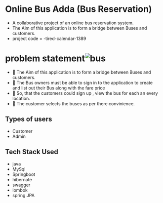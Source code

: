 # Online Bus Adda (Bus Reservation)
- A collaborative project of an online bus reservation system.
- The Aim of this application is to form a bridge between Buses and customers.
- project code = -tired-calendar-1389

# problem statement![bus](https://user-images.githubusercontent.com/105935410/218644461-a6b37bd7-da41-48db-8898-3b99a8cdc965.png)

- 	The Aim of this application is to form a bridge between Buses and customers.
- 	The Bus owners must be able to sign in to the application to create and list out their Bus along with the fare price 
- 	So, that the customers could sign up , view the bus for each an every location.
- 	The customer selects the buses as per there convinience.


## Types of users
- Customer 
- Admin

## Tech Stack Used

- java
- MySql
- Springboot
- hibernate
- swagger 
- lombok
- spring JPA


